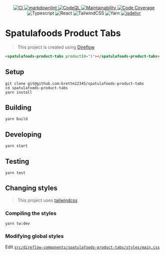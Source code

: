 <p align="center">
  <a
    href="https://github.com/Brettm12345/spatulafoods-product-tabs/actions/workflows/main.yml"
  >
    <img
      alt="CI"
      src="https://github.com/Brettm12345/spatulafoods-product-tabs/actions/workflows/main.yml/badge.svg"
    />
  </a>
  <a
    href="https://github.com/Brettm12345/spatulafoods-product-tabs/actions/workflows/markdownlint.yml"
  >
    <img
      alt="markdownlint"
      src="https://github.com/Brettm12345/spatulafoods-product-tabs/actions/workflows/markdownlint.yml/badge.svg"
    />
  </a>
  <a
    href="https://github.com/Brettm12345/spatulafoods-product-tabs/actions/workflows/codeql-analysis.yml"
  >
    <img
      alt="CodeQL"
      src="https://github.com/Brettm12345/spatulafoods-product-tabs/actions/workflows/codeql-analysis.yml/badge.svg"
    />
  </a>
  <a
    href="https://codeclimate.com/github/Brettm12345/spatulafoods-product-tabs/maintainability"
  >
    <img
      alt="Maintainability"
      src="https://api.codeclimate.com/v1/badges/bd74d12bfd1797c90985/maintainability"
    />
  </a>
  <a href="https://codecov.io/gh/Brettm12345/spatulafoods-product-tabs">
    <img
      alt="Code Coverage"
      src="https://codecov.io/gh/Brettm12345/spatulafoods-product-tabs/branch/main/graph/badge.svg?token=c0H6SoaQHf"
    />
  </a>
  <img
    alt="Typescript"
    src="https://img.shields.io/badge/typescript-%23007ACC.svg?style=flat&logo=typescript&logoColor=white"
  />
  <img
    alt="React"
    src="https://img.shields.io/badge/react-%2320232a.svg?style=flat&logo=react&logoColor=%2361DAFB"
  />
  <img
    alt="TailwindCSS"
    src="https://img.shields.io/badge/tailwindcss-%2338B2AC.svg?style=flat&logo=tailwind-css&logoColor=white"
  />
  <img
    alt="Yarn"
    src="https://img.shields.io/badge/yarn-%232C8EBB.svg?style=flat&logo=yarn&logoColor=white"
  />
  <a href="https://www.jsdelivr.com/package/npm/spatulafoods-product-tabs">
    <img
      alt="jsdelivr"
      src="https://data.jsdelivr.com/v1/package/npm/spatulafoods-product-tabs/badge"
    />
  </a>
</p>

# Spatulafoods Product Tabs

> This project is created using [Direflow](https://direflow.io)

```html
<spatulafoods-product-tabs productId="1"></spatulafoods-product-tabs>
```

## Setup

```shell
git clone git@github.com:brettm12345/spatulafoods-product-tabs
cd spatulafoods-product-tabs
yarn install
```

## Building

```shell
yarn build
```

## Developing

```shell
yarn start
```

## Testing

```shell
yarn test
```

## Changing styles

> This project uses [tailwindcss](https://tailwindcss.com)

### Compiling the styles

```shell
yarn tw:dev
```

### Modifying global styles

Edit [`src/direflow-components/spatulafoods-product-tabs/styles/main.css`](https://github.com/Brettm12345/spatulafoods-product-tabs/blob/main/src/direflow-components/spatulafoods-product-tabs/styles/main.css)

